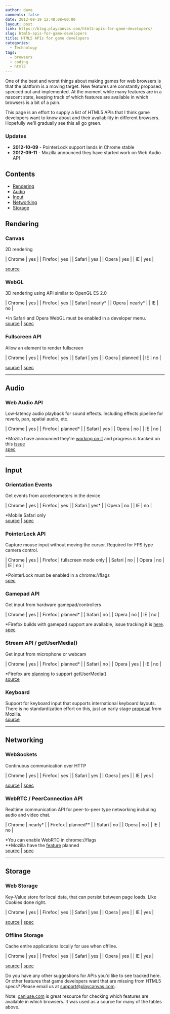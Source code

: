 ```yaml
---
author: dave
comments: false
date: 2012-08-19 12:40:08+00:00
layout: post
link: https://blog.playcanvas.com/html5-apis-for-game-developers/
slug: html5-apis-for-game-developers
title: HTML5 APIs for game developers
categories:
  - Technology
tags:
  - browsers
  - coding
  - html5
---
```


One of the best and worst things about making games for web browsers is that the platform is a moving target. New features are constantly proposed, specced out and implemented. At the moment while many features are in a nascent state, keeping track of which features are available in which browsers is a bit of a pain.

This page is an effort to supply a list of HTML5 APIs that I think game developers want to know about and their availability in different browsers. Hopefully we'll gradually see this all go green.

### Updates

- **2012-10-09** - PointerLock support lands in Chrome stable
- **2012-09-11** - Mozilla announced they have started work on Web Audio API

## Contents

- [Rendering](#rendering)
- [Audio](#audio)
- [Input](#input)
- [Networking](#networking)
- [Storage](#storage)

## Rendering

### Canvas

2D rendering

| Chrome  | yes |
| Firefox | yes |
| Safari  | yes |
| Opera   | yes |
| IE      | yes |

[source](https://caniuse.com/canvas)

### WebGL

3D rendering using API similar to OpenGL ES 2.0

| Chrome  | yes      |
| Firefox | yes      |
| Safari  | nearly\* |
| Opera   | nearly\* |
| IE      | no       |

*In Safari and Opera WebGL must be enabled in a developer menu.  
[source](https://caniuse.com/webgl) | [spec](https://registry.khronos.org/webgl/specs/latest/1.0/)

### Fullscreen API

Allow an element to render fullscreen

| Chrome  | yes     |
| Firefox | yes     |
| Safari  | yes     |
| Opera   | planned |
| IE      | no      |

[source](https://caniuse.com/fullscreen) \| [spec](https://fullscreen.spec.whatwg.org/)

---

## Audio

### Web Audio API

Low-latency audio playback for sound effects. Including effects pipeline for reverb, pan, spatial audio, etc.

| Chrome  | yes       |
| Firefox | planned\* |
| Safari  | yes       |
| Opera   | no        |
| IE      | no        |

*Mozilla have announced they're [working on it](https://wiki.mozilla.org/Web_Audio_API) and progress is tracked on this [issue](https://bugzilla.mozilla.org/show_bug.cgi?id=779297)  
[spec](https://dvcs.w3.org/hg/audio/raw-file/tip/webaudio/specification.html)

---

## Input

### Orientation Events

Get events from accelerometers in the device

| Chrome  | yes   |
| Firefox | yes   |
| Safari  | yes\* |
| Opera   | no    |
| IE      | no    |

*Mobile Safari only  
[source](https://caniuse.com/deviceorientation) | [spec](https://w3c.github.io/deviceorientation/spec-source-orientation.html)

### PointerLock API

Capture mouse input without moving the cursor. Required for FPS type camera control.

| Chrome  | yes                  |
| Firefox | fullscreen mode only |
| Safari  | no                   |
| Opera   | no                   |
| IE      | no                   |

*PointerLock must be enabled in a chrome://flags  
[spec](https://w3c.github.io/pointerlock/)

### Gamepad API

Get input from hardware gamepad/controllers

| Chrome  | yes       |
| Firefox | planned\* |
| Safari  | no        |
| Opera   | no        |
| IE      | no        |

*Firefox builds with gamepad support are available, issue tracking it is [here](https://bugzilla.mozilla.org/show_bug.cgi?id=604039).  
[spec](https://w3c.github.io/gamepad/)

### Stream API / getUserMedia()

Get input from microphone or webcam

| Chrome  | yes       |
| Firefox | planned\* |
| Safari  | no        |
| Opera   | yes       |
| IE      | no        |

*Firefox are [planning](https://wiki.mozilla.org/Platform/Features/Camera_API_-_Phase_2_(getUserMedia)) to support getUserMedia()  
[source](https://caniuse.com/stream)

### Keyboard

Support for keyboard input that supports international keyboard layouts. There is no standardization effort on this, just an early stage [proposal](https://wiki.mozilla.org/Platform/AreWeFunYet#Keyboard_input_that_ignores_keyboard_layouts) from Mozilla.  
[source](https://wiki.mozilla.org/Platform/AreWeFunYet#Keyboard_input_that_ignores_keyboard_layouts)

---

## Networking

### WebSockets

Continuous communication over HTTP

| Chrome  | yes |
| Firefox | yes |
| Safari  | yes |
| Opera   | yes |
| IE      | yes |

[source](https://caniuse.com/websockets) \| [spec](https://websockets.spec.whatwg.org/)

### WebRTC / PeerConnection API

Realtime communication API for peer-to-peer type networking including audio and video chat.

| Chrome  | nearly\*    |
| Firefox | planned\*\* |
| Safari  | no          |
| Opera   | no          |
| IE      | no          |

*You can enable WebRTC in chrome://flags  
**Mozilla have the [feature](https://wiki.mozilla.org/Platform/Features/WebRTC) planned  
[source](https://webrtc.org/) | [spec](https://www.w3.org/TR/webrtc/)

---

## Storage

### Web Storage

Key-Value store for local data, that can persist between page loads. Like Cookies done right.

| Chrome  | yes |
| Firefox | yes |
| Safari  | yes |
| Opera   | yes |
| IE      | yes |

[source](https://caniuse.com/namevalue-storage) \| [spec](https://html.spec.whatwg.org/multipage/#toc-webstorage)

### Offline Storage

Cache entire applications locally for use when offline.

| Chrome  | yes |
| Firefox | yes |
| Safari  | yes |
| Opera   | yes |
| IE      | yes |

[source](https://caniuse.com/offline-apps) \| [spec](https://www.w3.org/TR/2011/WD-html5-20110525/offline.html#offline)

Do you have any other suggestions for APIs you'd like to see tracked here. Or other features that game developers want that are missing from HTML5 specs? Please email us at <support@playcanvas.com>.

Note: [caniuse.com](https://caniuse.com/) is great resource for checking which features are available in which browsers. It was used as a source for many of the tables above.
